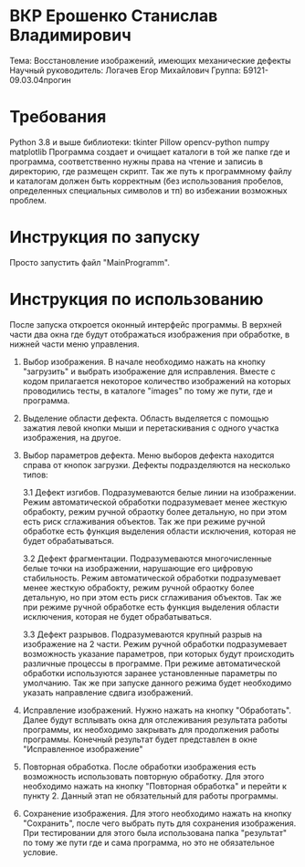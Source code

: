 # ВКР Ерошенко Станислав Владимирович

Тема: Восстановление изображений, имеющих механические дефекты
Научный руководитель: Логачев Егор Михайлович
Группа: Б9121-09.03.04прогин


# Требования

Python 3.8 и выше
библиотеки: 
tkinter
Pillow
opencv-python
numpy
matplotlib
Программа создает и очищает каталоги в той же папке где и программа, соответственно нужны права на чтение и записиь в директорию, где размещен скрипт. Так же путь к программному файлу и каталогам должен быть корректным (без использования пробелов, определенных специальных символов и тп) во избежании возможных проблем.

# Инструкция по запуску

Просто запустить файл "MainProgramm".

# Инструкция по использованию

После запуска откроется оконный интерфейс программы. В верхней части два окна где будут отображаться изображения при обработке, в нижней части меню управления. 
1. Выбор изображения. В начале необходимо нажать на кнопку "загрузить" и выбрать изображение для исправления. Вместе с кодом прилагается некоторое количество изображений на которых проводились тесты, в каталоге "images" по тому же пути, где и программа.
2. Выделение области дефекта. Область выделяется с помощью зажатия левой кнопки мыши и перетаскивания с одного участка изображения, на другое.
3. Выбор параметров дефекта. Меню выборов дефекта находится справа от кнопок загрузки. Дефекты подразделяются на несколько типов:

   3.1 Дефект изгибов. Подразумеваются белые линии на изображении. Режим автоматической обработки подразумевает менее жесткую обрабокту, режим ручной обраотку более детальную, но при этом есть риск сглаживания объектов. Так же при режиме ручной обработке есть функция выделения области исключения, которая не будет обрабатываться.

   3.2 Дефект фрагментации. Подразумеваются многочисленные белые точки на изображении, нарушающие его цифровую стабильность. Режим автоматической обработки подразумевает менее жесткую обрабокту, режим ручной обраотку более детальную, но при этом есть риск сглаживания объектов. Так же при режиме ручной обработке есть функция выделения области исключения, которая не будет обрабатываться.

   3.3 Дефект разрывов. Подразумеваются крупный разрыв на изображение на 2 части. Режим ручной обработки подразумевает возможность указание параметров, при которых будут происходить различные процессы в программе. При режиме автоматической обработки используются заранее установленные параметры по умолчанию. Так же при запуске данного режима будет необходимо указать направление сдвига изображений.
   
5. Исправление изображений. Нужно нажать на кнопку "Обработать". Далее будут всплывать окна для отслеживания результата работы программы, их необходимо закрывать для продолжения работы программы. Конечный результат будет представлен в окне "Исправленное изображение"
6. Повторная обработка. После обработки изображения есть возможность использовать повторную обработку. Для этого необходимо нажать на кнопку "Повторная обработка" и перейти к пункту 2. Данный этап не обязательный для работы программы.
7. Сохранение изображения. Для этого необходимо нажать на кнопку "Сохранить", после чего выбрать путь для сохранения изображения. При тестировании для этого была использована папка "результат" по тому же пути где и сама программа, но это не обязательное условие.
